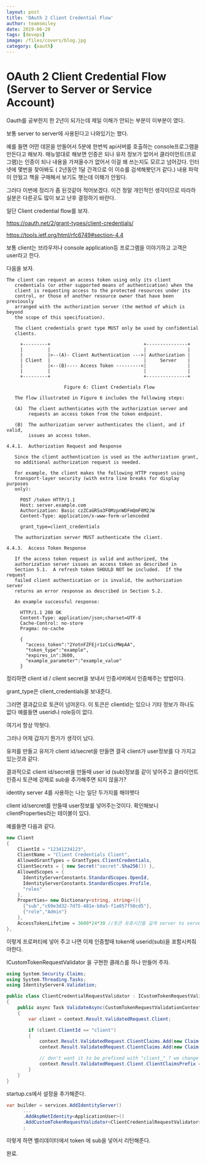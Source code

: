 ```yaml
---
layout: post
title: 'OAuth 2 Client Credential Flow' 
author: teamsmiley
date: 2019-06-28
tags: [devops]
image: /files/covers/blog.jpg
category: {oauth}
---
```

# OAuth 2 Client Credential Flow (Server to Server or Service Account)

Oauth를 공부한지 한 2년이 되가는데 제일 이해가 안되는 부분이 이부분이 였다.

보통 server to server에 사용된다고 나와있기는 했다. 

예를 들면 어떤 데몬을 만들어서 5분에 한번씩 api서버를 호출하는 console프로그램을 만든다고 해보자. 매뉴얼대로 해보면 인증은 되나 유저 정보가 없어서 클라이언트(프로그램)는 인증이 되나 내용을 가져올수가 없어서 이걸 왜 쓰는지도 모르고 넘어갔다. 인터넷에 몇번을 찾아봐도 ( 2년동안 1달 간격으로 이 이슈를 검색해봣던거 같다.) 내용 파악이 안됬고 책을 구매해서 보기도 햇는데 이해가 안됬다. 

그러다 이번에 정리가 좀 된것같아 적어보겠다. 이건 정말 개인적인 생각이므로 따라하실분은 다른곳도 많이 보고 난후 결정하기 바란다. 

일단 Client credential flow를 보자. 

<https://oauth.net/2/grant-types/client-credentials/>

<https://tools.ietf.org/html/rfc6749#section-4.4>

보통 client는 브라우저나 console application등 프로그램을 이야기하고  고객은 user라고 한다. 

다음을 보자.

```
The client can request an access token using only its client
   credentials (or other supported means of authentication) when the
   client is requesting access to the protected resources under its
   control, or those of another resource owner that have been previously
   arranged with the authorization server (the method of which is beyond
   the scope of this specification).

   The client credentials grant type MUST only be used by confidential
   clients.

     +---------+                                  +---------------+
     |         |                                  |               |
     |         |>--(A)- Client Authentication --->| Authorization |
     | Client  |                                  |     Server    |
     |         |<--(B)---- Access Token ---------<|               |
     |         |                                  |               |
     +---------+                                  +---------------+

                     Figure 6: Client Credentials Flow

   The flow illustrated in Figure 6 includes the following steps:

   (A)  The client authenticates with the authorization server and
        requests an access token from the token endpoint.

   (B)  The authorization server authenticates the client, and if valid,
        issues an access token.

4.4.1.  Authorization Request and Response

   Since the client authentication is used as the authorization grant,
   no additional authorization request is needed.

   For example, the client makes the following HTTP request using
   transport-layer security (with extra line breaks for display purposes
   only):

     POST /token HTTP/1.1
     Host: server.example.com
     Authorization: Basic czZCaGRSa3F0MzpnWDFmQmF0M2JW
     Content-Type: application/x-www-form-urlencoded

     grant_type=client_credentials

   The authorization server MUST authenticate the client.

4.4.3.  Access Token Response

   If the access token request is valid and authorized, the
   authorization server issues an access token as described in
   Section 5.1.  A refresh token SHOULD NOT be included.  If the request
   failed client authentication or is invalid, the authorization server
   returns an error response as described in Section 5.2.

   An example successful response:

     HTTP/1.1 200 OK
     Content-Type: application/json;charset=UTF-8
     Cache-Control: no-store
     Pragma: no-cache

     {
       "access_token":"2YotnFZFEjr1zCsicMWpAA",
       "token_type":"example",
       "expires_in":3600,
       "example_parameter":"example_value"
     }
```

정리하면 client id / client secret을 보내서 인증서버에서 인증해주는 방법이다. 

grant_type은 client_credentials을 보내준다. 

그러면 결과값으로 토큰이 넘어온다. 이 토큰은 clientid는 있으나 기타 정보가 하나도 없다 예를들면 userid나 role등이 없다. 

여기서 항상 막혓다. 

그러나 어제 갑자기 뭔가가 생각이 났다.

유저를 만들고 유저가 client id/secret을 만들면 결국 client가 user정보를 다 가지고 있는것과 같다.

결과적으로 client id/secret을 만들때 user id (sub)정보를 같이 넣어주고  클라이언트 인증시 토큰에 강제로 sub을 추가해주면 되지 않을가? 

identity server 4를 사용하는 나는 일단 두가지를 해야햇다 

client id/sercret를 만들때 user정보를 넣어주는것이다. 확인해보니 clientProperties라는 테이블이 있다. 

예를들면 다음과 같다.
```cs
new Client
{
    ClientId = "12341234123",
    ClientName = "Client Credentials Client",
    AllowedGrantTypes = GrantTypes.ClientCredentials,
    ClientSecrets = { new Secret("secret".Sha256()) },
    AllowedScopes = {
      IdentityServerConstants.StandardScopes.OpenId,
      IdentityServerConstants.StandardScopes.Profile,
      "roles"
    },
    Properties= new Dictionary<string, string>(){
      {"sub","c69e3d32-7d75-481e-b0a5-f1a057f50cd5"},
      {"role","Admin"}
    },
    AccessTokenLifetime = 3600*24*30 //토큰 유효시간을 길게 server to server 라서 
},
```

이렇게 프로퍼티에 넣어 주고 나면 이제 인증할때 token에 userid(sub)을 포함시켜줘야한다.

ICustomTokenRequestValidator 을 구현한 클래스를 하나 만들어 주자.

```cs
using System.Security.Claims;
using System.Threading.Tasks;
using IdentityServer4.Validation;

public class ClientCredentialRequestValidator : ICustomTokenRequestValidator
{
    public async Task ValidateAsync(CustomTokenRequestValidationContext context)
    {
        var client = context.Result.ValidatedRequest.Client;

        if (client.ClientId == "client")
        {
            context.Result.ValidatedRequest.ClientClaims.Add(new Claim("sub", client.Properties["sub"]));
            context.Result.ValidatedRequest.ClientClaims.Add(new Claim("role",client.Properties["role"]));

            // don't want it to be prefixed with "client_" ? we change it here (or from global settings)
            context.Result.ValidatedRequest.Client.ClientClaimsPrefix = "";
        }
    }
}
```

startup.cs에서 설정을 추가해준다.
```cs
var builder = services.AddIdentityServer()
      ...
      .AddAspNetIdentity<ApplicationUser>()
      .AddCustomTokenRequestValidator<ClientCredentialRequestValidator>()
      ;
```

이렇게 하면 벨리데이터에서 token 에 sub을 넣어서 리턴해준다.

완료.






